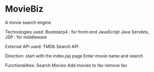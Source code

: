 
# MovieBiz
A movie search engine

Technologies used:
Bootstarp4 : for front-end
JavaScript
Java Servlets, JSP : for middleware

External API used:
TMDb Search API

Direction:
start with the index.jsp page
Enter movie name and search

Functionalities:
Search Movies
Add movies to fav
remove fav
